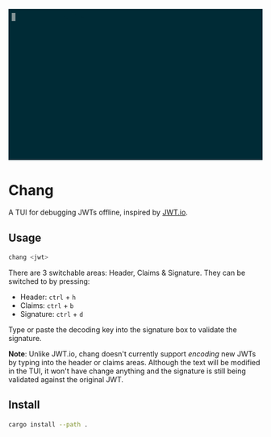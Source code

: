 ![chang TUI](chang.gif)
# Chang
A TUI for debugging JWTs offline, inspired by [JWT.io](https://jwt.io).

## Usage
```bash
chang <jwt>
```
There are 3 switchable areas: Header, Claims & Signature. They can be switched to by pressing:
- Header: `ctrl` + `h`
- Claims: `ctrl` + `b`
- Signature: `ctrl` + `d`

Type or paste the decoding key into the signature box to validate the signature.

**Note**: Unlike JWT.io, chang doesn't currently support _encoding_ new JWTs by typing into the header 
or claims areas. Although the text will be modified in the TUI, it won't have change anything and 
the signature is still being validated against the original JWT.

## Install
```bash
cargo install --path .
```